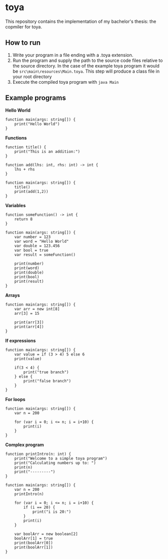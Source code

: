 # toya

This repository contains the implementation of my bachelor's thesis: the copmiler for toya.

## How to run

1. Write your program in a file ending with a .toya extension.
2. Run the program and supply the path to the source code files relative to the source directory. In the case of the example toya program it would be `src\main\resources\Main.toya`. This step will produce a class file in your root directory
3. Execute the compiled toya program with `java Main`

## Example programs

**Hello World**
```
function main(args: string[]) {
    print("Hello World")
}
```

**Functions**
```
function title() {
    print("This is an addition:")
}

function add(lhs: int, rhs: int) -> int {
    lhs + rhs
}

function main(args: string[]) {
    title()
    print(add(1,2))
}
```

**Variables**
```
function someFunction() -> int {
    return 8
}

function main(args: string[]) {
    var number = 123
    var word = "Hello World"
    var double = 123.456
    var bool = true
    var result = someFunction()

    print(number)
    print(word)
    print(double)
    print(bool)
    print(result)
}
```

**Arrays**
```
function main(args: string[]) {
    var arr = new int[8]
    arr[3] = 15

    print(arr[3])
    print(arr[4])
}
```

**If expressions**
```
function main(args: string[]) {
    var value = if (3 > 4) 5 else 6
    print(value)

    if(3 < 4) {
        print("true branch")
    } else {
        print("false branch")
    }
}
```

**For loops**
```
function main(args: string[]) {
    var n = 200

    for (var i = 0; i <= n; i = i+10) {
        print(i)
    }
}
```

**Complex program**
```
function printIntro(n: int) {
    print("Welcome to a simple toya program")
    print("Calculating numbers up to: ")
    print(n)
    print("---------")
}

function main(args: string[]) {
    var n = 200
    printIntro(n)

    for (var i = 0; i <= n; i = i+10) {
        if (i == 20) {
            print("i is 20:")
        }
        print(i)
    }

    var boolArr = new boolean[2]
    boolArr[1] = true
    print(boolArr[0])
    print(boolArr[1])
}
```
